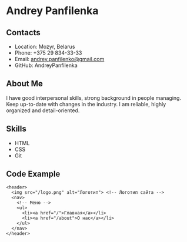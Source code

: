 # Andrey Panfilenka

## Contacts
* Location: Mozyr, Belarus
* Phone: +375 29 834-33-33
* Email: andrey.panfilenko@gmail.com
* GitHub: AndreyPanfilenka

## About Me
I have good interpersonal skills, strong background in people managing. Keep up-to-date with changes in the industry.
I am reliable, highly organized and detail-oriented.

## Skills
* HTML
* CSS
* Git

## Code Example
```
<header>
  <img src="/logo.png" alt="Логотип"> <!-- Логотип сайта -->
  <nav>
    <!-- Меню -->
    <ul>
      <li><a href="/">Главная</a></li>
      <li><a href="/about">О нас</a></li>
    </ul>
  </nav>
</header>
```